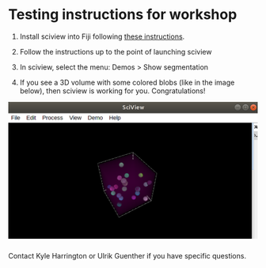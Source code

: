 # Testing instructions for workshop

1. Install sciview into Fiji following [these instructions](https://docs.scenery.graphics/sciview/installation/installing-the-sciview-plugin-for-fiji).

2. Follow the instructions up to the point of launching sciview

3. In sciview, select the menu: Demos > Show segmentation

4. If you see a 3D volume with some colored blobs (like in the image below), then sciview is working for you. Congratulations!

![Segmentation example screenshot](show_segmentation_screenshot.png)

###

Contact Kyle Harrington or Ulrik Guenther if you have specific questions.
